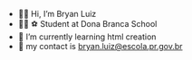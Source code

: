 - :raising_hand_man: Hi, I’m  Bryan Luiz
- :man_student:	:soccer:  Student at Dona Branca School
- 	:crocodile: I’m currently learning  html creation
- :speech_balloon: my contact is  bryan.luiz@escola.pr.gov.br

<!---
mlk-Bryan/mlk-Bryan is a ✨ special ✨ repository because its `README.md` (this file) appears on your GitHub profile.
You can click the Preview link to take a look at your changes.
--->
